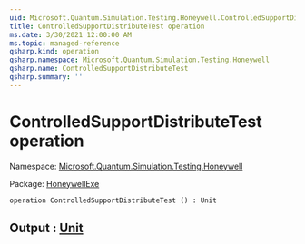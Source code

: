 ```yaml
---
uid: Microsoft.Quantum.Simulation.Testing.Honeywell.ControlledSupportDistributeTest
title: ControlledSupportDistributeTest operation
ms.date: 3/30/2021 12:00:00 AM
ms.topic: managed-reference
qsharp.kind: operation
qsharp.namespace: Microsoft.Quantum.Simulation.Testing.Honeywell
qsharp.name: ControlledSupportDistributeTest
qsharp.summary: ''
---
```


# ControlledSupportDistributeTest operation

Namespace: [Microsoft.Quantum.Simulation.Testing.Honeywell](xref:Microsoft.Quantum.Simulation.Testing.Honeywell)

Package: [HoneywellExe](https://nuget.org/packages/HoneywellExe)




```qsharp
operation ControlledSupportDistributeTest () : Unit
```


## Output : [Unit](xref:microsoft.quantum.lang-ref.unit)

